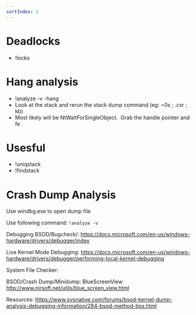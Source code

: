 ```yaml
---
sortIndex: 1
---
```


# Deadlocks

- !locks

# Hang analysis

- !analyze -v -hang
- Look at the stack and rerun the stack dump command (eg: ~0s ; .cxr ; kb)
- Most likely will be NtWaitForSingleObject.  Grab the handle pointer and fe

# Usesful

- !uniqstack 
- !findstack

# Crash Dump Analysis

Use windbg.exe to open dump file

Use following command:
`!analyze -v`

Debugging BSOD/Bugcheck/:
<https://docs.microsoft.com/en-us/windows-hardware/drivers/debugger/index>

Live Kernel Mode Debugging:
<https://docs.microsoft.com/en-us/windows-hardware/drivers/debugger/performing-local-kernel-debugging>

System File Checker:

BSOD/Crash Dump/Minidump:
BlueScreenView  <http://www.nirsoft.net/utils/blue_screen_view.html>

Resources:
<https://www.sysnative.com/forums/bsod-kernel-dump-analysis-debugging-information/284-bsod-method-tips.html>
